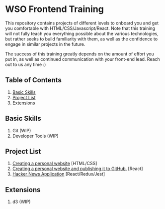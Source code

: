 # WSO Frontend Training

This repository contains projects of different levels to onboard you and get you comfortable with HTML/CSS/Javascript/React. Note that this training will not fully teach you everything possible about the various technologies, but rather seeks to build familiarity with them, as well as the confidence to engage in similar projects in the future.

The success of this training greatly depends on the amount of effort you put in, as well as continued communication with your front-end lead. Reach out to us any time :)

## Table of Contents

1. [Basic Skills](#basic-skills)
1. [Project List](#project-list)
1. [Extensions](#extensions)

## Basic Skills

1. Git (WIP)
1. Developer Tools (WIP)

## Project List

1. [Creating a personal website](https://github.com/WilliamsStudentsOnline/wso-frontend-training/tree/master/Personal%20Website%20HTML) [HTML/CSS]
1. [Creating a personal website and publishing it to GitHub.](https://github.com/WilliamsStudentsOnline/wso-frontend-training/tree/master/Personal%20Website%20React) [React]
1. [Hacker News Application](https://github.com/WilliamsStudentsOnline/wso-frontend-training/tree/master/Hacker%20News%20Application) [React/Redux/Jest]

## Extensions

1. d3 (WIP)

